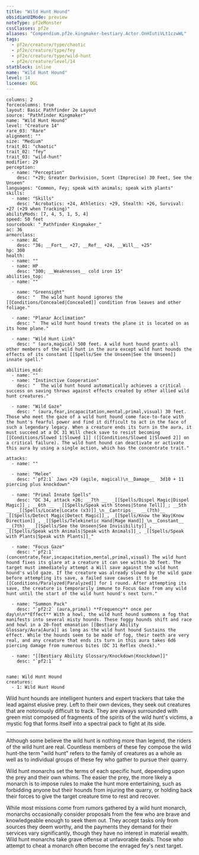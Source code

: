 ```yaml
---
title: "Wild Hunt Hound"
obsidianUIMode: preview
noteType: pf2eMonster
cssClasses: pf2e
aliases: "Compendium.pf2e.kingmaker-bestiary.Actor.OnHIutiVLt1czwWL" 
tags:
  - pf2e/creature/type/chaotic
  - pf2e/creature/type/fey
  - pf2e/creature/type/wild-hunt
  - pf2e/creature/level/14
statblock: inline
name: "Wild Hunt Hound"
level: 14
license: OGL
---
```


```statblock
columns: 2
forcecolumns: true
layout: Basic Pathfinder 2e Layout
source: "Pathfinder Kingmaker"
name: "Wild Hunt Hound"
level: "Creature 14"
rare_03: "Rare"
alignment: ""
size: "Medium"
trait_01: "chaotic"
trait_02: "fey"
trait_03: "wild-hunt"
modifier: 29
perception:
  - name: "Perception"
    desc: "+29; Greater Darkvision, Scent (Imprecise) 30 Feet, See the Unseen"
languages: "Common, Fey; speak with animals; speak with plants"
skills:
  - name: "Skills"
    desc: "Acrobatics: +24, Athletics: +29, Stealth: +26, Survival: +27 (+29 when Tracking)"
abilityMods: [7, 4, 5, 1, 5, 4]
speed: 50 feet
sourcebook: "_Pathfinder Kingmaker_"
ac: 36
armorclass:
  - name: AC
    desc: "36; __Fort__ +27, __Ref__ +24, __Will__ +25"
hp: 300
health:
  - name: ""
  - name: HP
    desc: "300; __Weaknesses__ cold iron 15"
abilities_top:
  - name: ""

  - name: "Greensight"
    desc: "  The wild hunt hound ignores the [[Conditions/Concealed|Concealed]] condition from leaves and other foliage."

  - name: "Planar Acclimation"
    desc: "  The wild hunt hound treats the plane it is located on as its home plane."

  - name: "Wild Hunt Link"
    desc: " (aura,magical) 500 feet. A wild hunt hound grants all other members of the wild hunt in the aura except wild hunt hounds the effects of its constant [[Spells/See the Unseen|See the Unseen]] innate spell."

abilities_mid:
  - name: ""
  - name: "Instinctive Cooperation"
    desc: "  The wild hunt hound automatically achieves a critical success on saving throws against effects created by other allied wild hunt creatures."

  - name: "Wild Gaze"
    desc: " (aura,fear,incapacitation,mental,primal,visual) 30 feet. Those who meet the gaze of a wild hunt hound come face-to-face with the hunt's fearful power and find it difficult to act in the face of such a legendary legacy. When a creature ends its turn in the aura, it must succeed at a DC 31 Will check save to resist becoming [[Conditions/Slowed 1|Slowed 1]] ([[Conditions/Slowed 1|Slowed 2]] on a critical failure). The wild hunt hound can deactivate or activate this aura by using a single action, which has the concentrate trait."

attacks:
  - name: ""

  - name: "Melee"
    desc: "`pf2:1` Jaws +29 (agile, magical)\n__Damage__  3d10 + 11 piercing plus knockdown"

  - name: "Primal Innate Spells"
    desc: "DC 34, attack +26; __7th __  _[[Spells/Dispel Magic|Dispel Magic]]_; __6th __  _[[Spells/Speak with Stones|Stone Tell]]_; __5th __  _[[Spells/Locate|Locate (x3)]]_\n__Cantrips__  __(7th)__ _[[Spells/Detect Magic|Detect Magic]]_, _[[Spells/Know the Way|Know Direction]]_, _[[Spells/Telekinetic Hand|Mage Hand]]_\n__Constant__  __(7th)__ _[[Spells/See the Unseen|See Invisibility]]_, _[[Spells/Speak with Animals|Speak with Animals]]_, _[[Spells/Speak with Plants|Speak with Plants]]_"

  - name: "Focus Gaze"
    desc: "`pf2:1` (concentrate,fear,incapacitation,mental,primal,visual) The wild hunt hound fixes its glare at a creature it can see within 30 feet. The target must immediately attempt a Will save against the wild hunt hound's wild gaze. If the creature was already slowed by the wild gaze before attempting its save, a failed save causes it to be [[Conditions/Paralyzed|Paralyzed]] for 1 round. After attempting its save, the creature is temporarily immune to Focus Gaze from any wild hunt until the start of the wild hunt hound's next turn."

  - name: "Summon Pack"
    desc: "`pf2:2` (aura,primal) **Frequency** once per day\n\n**Effect** With a howl, the wild hunt hound summons a fog that manifests into several misty hounds. These foggy hounds shift and race and howl in a 20-foot emanation [[Bestiary Ability Glossary/Aura|Aura]] as long as the wild hunt hound Sustains the effect. While the hounds seem to be made of fog, their teeth are very real, and any creature that ends its turn in this aura takes 6d6 piercing damage from numerous bites (DC 31 Reflex check)."

  - name: "[[Bestiary Ability Glossary/Knockdown|Knockdown]]"
    desc: "`pf2:1`  "
 
```

```encounter-table
name: Wild Hunt Hound
creatures:
  - 1: Wild Hunt Hound
```



Wild hunt hounds are intelligent hunters and expert trackers that take the lead against elusive prey. Left to their own devices, they seek out creatures that are notoriously difficult to track. They are always surrounded with green mist composed of fragments of the spirits of the wild hunt's victims, a mystic fog that forms itself into a spectral pack to fight at its side.

* * *

Although some believe the wild hunt is nothing more than legend, the riders of the wild hunt are real. Countless members of these fey compose the wild hunt-the term "wild hunt" refers to the family of creatures as a whole as well as to individual groups of these fey who gather to pursue their quarry.

Wild hunt monarchs set the terms of each specific hunt, depending upon the prey and their own whims. The easier the prey, the more likely a monarch is to impose rules to make the hunt more entertaining, such as forbidding anyone but their hounds from injuring the quarry, or holding back their forces to give the target creature time to rest and recover.

While most missions come from rumors gathered by a wild hunt monarch, monarchs occasionally consider proposals from the few who are brave and knowledgeable enough to seek them out. They accept tasks only from sources they deem worthy, and the payments they demand for their services vary significantly, though they have no interest in material wealth. Wild hunt monarchs take grave offense at unfavorable deals. Those who attempt to cheat a monarch often become the enraged fey's next target.
